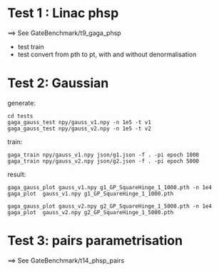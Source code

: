 # Test 1 : Linac phsp

==> See GateBenchmark/t9_gaga_phsp
- test train
- test convert from pth to pt, with and without denormalisation

# Test 2: Gaussian
   
generate:

    cd tests
    gaga_gauss_test npy/gauss_v1.npy -n 1e5 -t v1
    gaga_gauss_test npy/gauss_v2.npy -n 1e5 -t v2

train:

    gaga_train npy/gauss_v1.npy json/g1.json -f . -pi epoch 1000
    gaga_train npy/gauss_v2.npy json/g2.json -f . -pi epoch 5000
    
result:

    gaga_gauss_plot gauss_v1.npy g1_GP_SquareHinge_1_1000.pth -n 1e4
    gaga_plot  gauss_v1.npy g1_GP_SquareHinge_1_1000.pth

    gaga_gauss_plot gauss_v2.npy g2_GP_SquareHinge_1_5000.pth -n 1e4
    gaga_plot  gauss_v2.npy g2_GP_SquareHinge_1_5000.pth

# Test 3: pairs parametrisation

==> See GateBenchmark/t14_phsp_pairs


